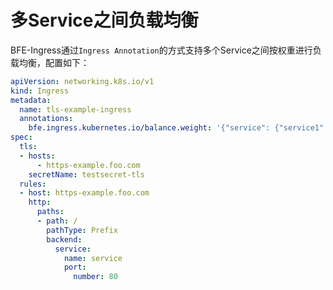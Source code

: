 # 多Service之间负载均衡
BFE-Ingress通过`Ingress Annotation`的方式支持多个Service之间按权重进行负载均衡，配置如下：
```yaml
apiVersion: networking.k8s.io/v1
kind: Ingress
metadata:
  name: tls-example-ingress
  annotations:
    bfe.ingress.kubernetes.io/balance.weight: '{"service": {"service1":80, "service2":20}}'
spec:
  tls:
  - hosts:
      - https-example.foo.com
    secretName: testsecret-tls
  rules:
  - host: https-example.foo.com
    http:
      paths:
      - path: /
        pathType: Prefix
        backend:
          service:
            name: service
            port:
              number: 80
```